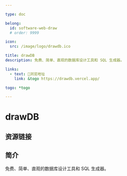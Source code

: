 ```yaml
---

type: doc

belong:
  id: software-web-draw
  # order: 9999

icon:
  src: /image/logo/drawdb.ico

title: drawDB
description: 免费、简单、直观的数据库设计工具和 SQL 生成器。

links:
  - text: 🧰浏览地址
    link: &togo https://drawdb.vercel.app/

togo: *togo

---
```


<ShowLogo />

# drawDB

<ShowBreadcrumb />

## 资源链接

<ShowLinks />

## 简介

免费、简单、直观的数据库设计工具和 SQL 生成器。